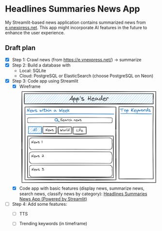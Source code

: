 # Headlines Summaries News App
My Streamlit-based news application contains summarized news from [e.vnexpress.net](https://e.vnexpress.net/). This app might incorporate AI features in the future to enhance the user experience.

## Draft plan

- [x] Step 1: Crawl news (from <https://e.vnexpress.net/>) $\to$ summarize
- [x] Step 2: Build a database with
    - Local: SQLite
    - Cloud: PostgreSQL or ElasticSearch (choose PostgreSQL on Neon)
- [x] Step 3: Code app using Streamlit
    - [x] Wireframe
    ![wireframe](https://raw.githubusercontent.com/ptpuyen1511/headlines-summaries-news-app/main/imgs/wireframe.excalidraw.png)
    - [x] Code app with basic features (display news, summarize news, search news, classify news by category): [Headlines Summaries News App (Powered by Streamlit)](https://headlines-summaries-news-app.streamlit.app/)
- [ ] Step 4: Add some features:
    - [ ] TTS
    - [ ] Trending keywords (in timeframe)
 
